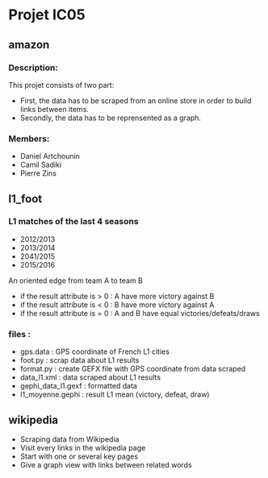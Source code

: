 # Projet IC05

## amazon

### Description:
This projet consists of two part:
* First, the data has to be scraped from an online store in order to build links between items.
* Secondly, the data has to be reprensented as a graph.

### Members:
* Daniel Artchounin
* Camil Sadiki
* Pierre Zins


## l1_foot

### L1 matches of the last 4 seasons

- 2012/2013
- 2013/2014
- 2041/2015
- 2015/2016


An oriented edge from team A to team B
- if the result attribute is > 0 : A have more victory against B
- if the result attribute is < 0 : B have more victory against A
- if the result attribute is = 0 : A and B have equal victories/defeats/draws


### files : 
- gps.data : GPS coordinate of French L1 cities
- foot.py : scrap data about L1 results
- format.py : create GEFX file with GPS coordinate from data scraped
- data_l1.xml : data scraped about L1 results
- gephi_data_l1.gexf : formatted data
- l1_moyenne.gephi : result L1 mean (victory, defeat, draw)



## wikipedia
- Scraping data from Wikipedia
- Visit every links in the wikipedia page
- Start with one or several key pages
- Give a graph view with links between related words


